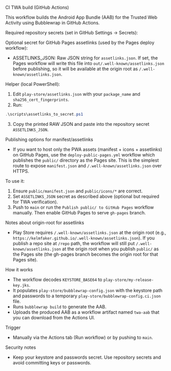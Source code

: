 CI TWA build (GitHub Actions)

This workflow builds the Android App Bundle (AAB) for the Trusted Web Activity using Bubblewrap in GitHub Actions.

Required repository secrets (set in GitHub Settings → Secrets):
 
 Optional secret for GitHub Pages assetlinks (used by the Pages deploy workflow):
 - ASSETLINKS_JSON: Raw JSON string for `assetlinks.json`. If set, the Pages workflow will write this
   file into `out/.well-known/assetlinks.json` before publishing, so it will be available at the origin
   root as `/.well-known/assetlinks.json`.
 
 Helper (local PowerShell):
 1. Edit `play-store/assetlinks.json` with your `package_name` and `sha256_cert_fingerprints`.
 2. Run:
 ```powershell
 .\scripts\assetlinks_to_secret.ps1
 ```
 3. Copy the printed RAW JSON and paste into the repository secret `ASSETLINKS_JSON`.

Publishing options for manifest/assetlinks
- If you want to host only the PWA assets (manifest + icons + assetlinks) on GitHub Pages, use the `deploy-public-pages.yml` workflow which publishes the `public/` directory as the Pages site. This is the simplest route to expose `manifest.json` and `/.well-known/assetlinks.json` over HTTPS.

To use it:
1. Ensure `public/manifest.json` and `public/icons/*` are correct.
2. Set `ASSETLINKS_JSON` secret as described above (optional but required for TWA verification).
3. Push to `main` or run the `Publish public/ to GitHub Pages` workflow manually. Then enable GitHub Pages to serve `gh-pages` branch.

Notes about origin-root for assetlinks
- Play Store requires `/.well-known/assetlinks.json` at the origin root (e.g., `https://kelmfaker.github.io/.well-known/assetlinks.json`). If you publish a repo site at `/repo` path, the workflow will still put `/.well-known/assetlinks.json` at the origin root when you publish `public/` as the Pages site (the gh-pages branch becomes the origin root for that Pages site).


How it works
- The workflow decodes `KEYSTORE_BASE64` to `play-store/my-release-key.jks`.
- It populates `play-store/bubblewrap-config.json` with the keystore path and passwords to a temporary `play-store/bubblewrap-config.ci.json` file.
- Runs `bubblewrap build` to generate the AAB.
- Uploads the produced AAB as a workflow artifact named `twa-aab` that you can download from the Actions UI.

Trigger
- Manually via the Actions tab (Run workflow) or by pushing to `main`.

Security notes
- Keep your keystore and passwords secret. Use repository secrets and avoid committing keys or passwords.

